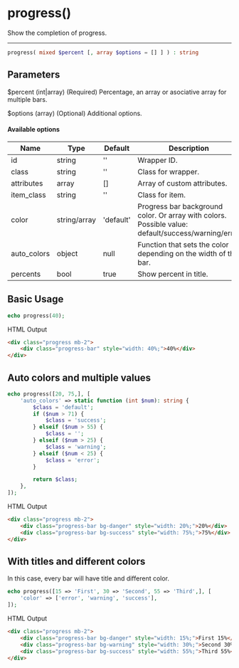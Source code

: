 # progress()

Show the completion of progress.

---

```php {.function-name}
progress( mixed $percent [, array $options = [] ] ) : string
```

## Parameters

$percent (int|array) (Required) Percentage, an array or asociative array for multiple bars.

$options (array) (Optional) Additional options.

#### Available options

| Name        | Type         | Default   | Description                                                                                        |
|-------------|--------------|-----------|----------------------------------------------------------------------------------------------------|
| id          | string       | ''        | Wrapper ID.                                                                                        |
| class       | string       | ''        | Class for wrapper.                                                                                 |
| attributes  | array        | []        | Array of custom attributes.                                                                        |
| item_class  | string       | ''        | Class for item.                                                                                    |
| color       | string/array | 'default' | Progress bar background color. Or array with colors. Possible value: default/success/warning/error |
| auto_colors | object       | null      | Function that sets the color depending on the width of the bar.                                    |
| percents    | bool         | true      | Show percent in title.                                                                             |

## Basic Usage

```php
echo progress(40);
```

<span class="html-output">HTML Output</span>

```html
<div class="progress mb-2">
    <div class="progress-bar" style="width: 40%;">40%</div>
</div>
```

## Auto colors and multiple values

```php
echo progress([20, 75,], [
    'auto_colors' => static function (int $num): string {
        $class = 'default';
        if ($num > 71) {
            $class = 'success';
        } elseif ($num > 55) {
            $class = '';
        } elseif ($num > 25) {
            $class = 'warning';
        } elseif ($num < 25) {
            $class = 'error';
        }

        return $class;
    },
]);
```

<span class="html-output">HTML Output</span>

```html
<div class="progress mb-2">
    <div class="progress-bar bg-danger" style="width: 20%;">20%</div>
    <div class="progress-bar bg-success" style="width: 75%;">75%</div>
</div>
```

## With titles and different colors

In this case, every bar will have title and different color.

```php
echo progress([15 => 'First', 30 => 'Second', 55 => 'Third',], [
    'color' => ['error', 'warning', 'success'],
]);
```

<span class="html-output">HTML Output</span>

```html
<div class="progress mb-2">
    <div class="progress-bar bg-danger" style="width: 15%;">First 15%</div>
    <div class="progress-bar bg-warning" style="width: 30%;">Second 30%</div>
    <div class="progress-bar bg-success" style="width: 55%;">Third 55%</div>
</div>
```
